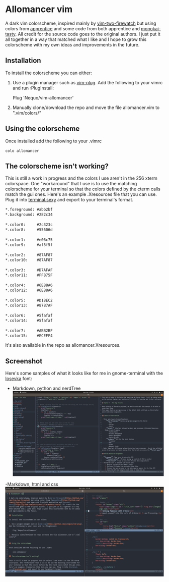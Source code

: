 # Allomancer vim

A dark vim colorscheme, inspired mainly by [vim-two-firewatch](https://github.com/rakr/vim-two-firewatch) but using colors from [apprentice](https://github.com/romainl/Apprentice) and some code from both apprentice and [monokai-tasty](https://github.com/patstockwell/vim-monokai-tasty). All credit for the source code goes to the original authors. I just put it all together in a way that matched what I like and I hope to grow this colorscheme with my own ideas and improvements in the future.

## Installation

To install the colorscheme you can either:

1. Use a plugin manager such as [vim-plug](https://github.com/junegunn/vim-plug). Add the following to your vimrc and run :PlugInstall:

    Plug 'Nequo/vim-allomancer'

2. Manually clone/download the repo and move the file allomancer.vim to ".vim/colors/"


## Using the colorscheme

Once installed add the following to your .vimrc

    colo allomancer 

## The colorscheme isn't working?

This is still a work in progress and the colors I use aren't in the 256 xterm colorspace. One "workaround" that I use is to use the matching colorscheme for your terminal so that the colors defined by the cterm calls match the gui ones. Here's an example .Xresources file that you can use. Plug it into [terminal.sexy](terminal.sexy) and export to your terminal's format.

    *.foreground: #abb2bf
    *.background: #282c34

    *.color0:     #2c323c
    *.color8:     #55606d
    
    *.color1:     #e06c75
    *.color9:     #af5f5f
    
    *.color2:     #87AF87
    *.color10:    #87AF87
    
    *.color3:     #D7AFAF
    *.color11:    #FF875F
    
    *.color4:     #6E88A6
    *.color12:    #6E88A6
    
    *.color5:     #D18EC2
    *.color13:    #8787AF
    
    *.color6:     #5fafaf
    *.color14:    #5fafaf
    
    *.color7:     #ABB2BF
    *.color15:    #ECEFF4

It's also available in the repo as allomancer.Xresources.

## Screenshot

Here's some samples of what it looks like for me in gnome-terminal with the [Iosevka](https://github.com/be5invis/Iosevka) font:

- Markdown, python and nerdTree
![allomancer](/images/allomancer-vim.png)

-Markdown, html and css
![allomancer](/images/allomancer-vim2.png)
